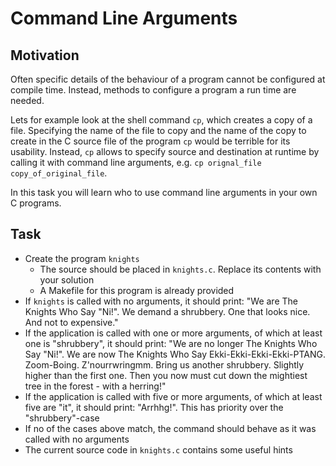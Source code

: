 # Command Line Arguments
## Motivation
Often specific details of the behaviour of a program cannot be configured at
compile time. Instead, methods to configure a program a run time are needed.

Lets for example look at the shell command `cp`, which creates a copy of a file.
Specifying the name of the file to copy and the name of the copy to create in
the C source file of the program `cp` would be terrible for its usability.
Instead, `cp` allows to specify source and destination at runtime by calling it
with command line arguments, e.g. `cp orignal_file copy_of_original_file`.

In this task you will learn who to use command line arguments in your own C
programs.

## Task
- Create the program `knights`
	- The source should be placed in `knights.c`. Replace its contents with your
	  solution
	- A Makefile for this program is already provided
- If `knights` is called with no arguments, it should print: "We are The Knights
  Who Say "Ni!". We demand a shrubbery. One that looks nice. And not to
  expensive."
- If the application is called with one or more arguments, of which at least one
  is "shrubbery", it should print: "We are no longer The Knights Who Say "Ni!".
  We are now The Knights Who Say Ekki-Ekki-Ekki-Ekki-PTANG. Zoom-Boing.
  Z'nourrwringmm. Bring us another shrubbery. Slightly higher than the first one.
  Then you now must cut down the mightiest tree in the forest - with a herring!"
- If the application is called with five or more arguments, of which at least
  five are "it", it should print: "Arrhhg!". This has priority over the
  "shrubbery"-case
- If no of the cases above match, the command should behave as it was called
  with no arguments
- The current source code in `knights.c` contains some useful hints
